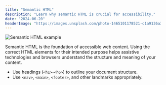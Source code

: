```yaml
---
title: "Semantic HTML"
description: "Learn why semantic HTML is crucial for accessibility."
date: "2024-06-20"
headerImage: "https://images.unsplash.com/photo-1465101178521-c1a9136a3b99?auto=format&fit=crop&w=1200&q=80"
---
```


![Semantic HTML example](https://images.unsplash.com/photo-1465101046530-73398c7f28ca?auto=format&fit=crop&w=800&q=80)

Semantic HTML is the foundation of accessible web content. Using the correct HTML elements for their intended purpose helps assistive technologies and browsers understand the structure and meaning of your content.

- Use headings (`<h1>`-`<h6>`) to outline your document structure.
- Use `<nav>`, `<main>`, `<footer>`, and other landmarks appropriately. 